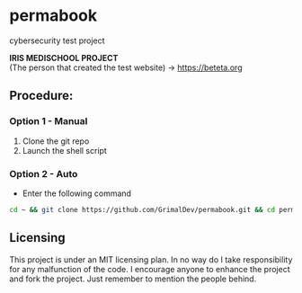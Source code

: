 # permabook
cybersecurity test project

**IRIS MEDISCHOOL PROJECT**<br>
(The person that created the test website) -> https://beteta.org

## Procedure:
### Option 1 - Manual
1. Clone the git repo
2. Launch the shell script

### Option 2 - Auto
* Enter the following command
```sh
cd ~ && git clone https://github.com/GrimalDev/permabook.git && cd permabook && bash ./install__permabook.sh
```

## Licensing
This project is under an MIT licensing plan. In no way do I take responsibility for any malfunction of the code. I encourage anyone to enhance the project and fork the project.
Just remember to mention the people behind.
